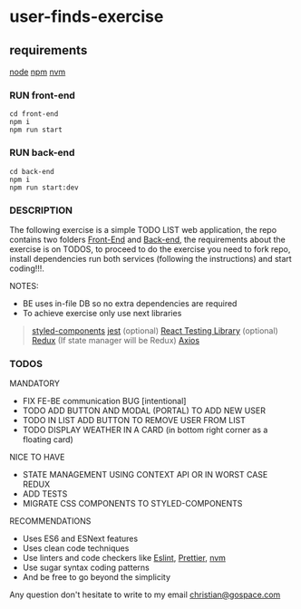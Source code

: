# user-finds-exercise

## requirements
[node](https://nodejs.org/en/)
[npm](https://www.npmjs.com/)
[nvm](https://github.com/nvm-sh/nvm)

### RUN front-end

```
cd front-end
npm i
npm run start
```

### RUN back-end

```
cd back-end
npm i
npm run start:dev
```

### DESCRIPTION

The following exercise is a simple TODO LIST web application, the repo contains two folders [Front-End](./front-end/) and [Back-end](./back-end/),
the requirements about the exercise is on TODOS, to proceed to do the exercise you need to fork repo, install dependencies run both services (following the instructions) and start coding!!!.

NOTES: 
 * BE uses in-file DB so no extra dependencies are required
 * To achieve exercise only use next libraries
 > [styled-components](https://styled-components.com/)
 > [jest](https://jestjs.io/) (optional)
 > [React Testing Library](https://testing-library.com/docs/react-testing-library/intro/) (optional)
 > [Redux](https://redux.js.org/) (If state manager will be Redux)
 > [Axios](https://axios-http.com/docs/intro)

### TODOS
MANDATORY
  * FIX FE-BE communication BUG [intentional]
  * TODO ADD BUTTON AND MODAL (PORTAL) TO ADD NEW USER
  * TODO IN LIST ADD BUTTON TO REMOVE USER FROM LIST
  * TODO DISPLAY WEATHER IN A CARD (in bottom right corner as a floating card)

NICE TO HAVE
  * STATE MANAGEMENT USING CONTEXT API OR IN WORST CASE REDUX
  * ADD TESTS
  * MIGRATE CSS COMPONENTS TO STYLED-COMPONENTS

RECOMMENDATIONS
  * Uses ES6 and ESNext features
  * Uses clean code techniques
  * Use linters and code checkers like [Eslint](https://eslint.org/), [Prettier](https://prettier.io/), [nvm](https://github.com/nvm-sh/nvm)
  * Use sugar syntax coding patterns
  * And be free to go beyond the simplicity

Any question don't hesitate to write to my email christian@gospace.com
